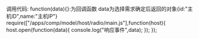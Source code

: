 <!-- 选择主机-->
<div class="none" id="select_host_radio_model">
	<!--#include file="/apps/comp/model/host/radio/model.html" -->
</div>
调用代码:
function(data){}:为回调函数 data为选择需求确定后返回的对象{id:"主机ID",name:"主机IP"}
require(["/apps/comp/model/host/radio/main.js"],function(host){
	host.open(function(data){
		console.log("响应事件",data);
	});
});
